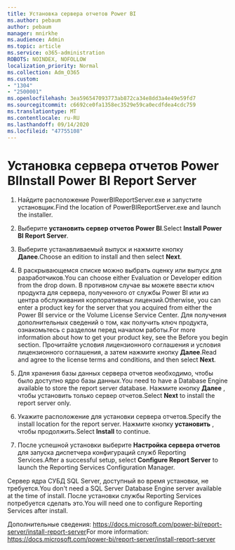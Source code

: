 ```yaml
---
title: Установка сервера отчетов Power BI
ms.author: pebaum
author: pebaum
manager: mnirkhe
ms.audience: Admin
ms.topic: article
ms.service: o365-administration
ROBOTS: NOINDEX, NOFOLLOW
localization_priority: Normal
ms.collection: Adm_O365
ms.custom:
- "1304"
- "2500001"
ms.openlocfilehash: 3ea596547093773ab872ca34e8dd3a4e49e59fd7
ms.sourcegitcommit: c6692ce0fa1358ec3529e59ca0ecdfdea4cdc759
ms.translationtype: MT
ms.contentlocale: ru-RU
ms.lasthandoff: 09/14/2020
ms.locfileid: "47755108"
---
```

# <a name="install-power-bi-report-server"></a><span data-ttu-id="4ee5c-102">Установка сервера отчетов Power BI</span><span class="sxs-lookup"><span data-stu-id="4ee5c-102">Install Power BI Report Server</span></span>

1. <span data-ttu-id="4ee5c-103">Найдите расположение PowerBIReportServer.exe и запустите установщик.</span><span class="sxs-lookup"><span data-stu-id="4ee5c-103">Find the location of PowerBIReportServer.exe and launch the installer.</span></span>

2. <span data-ttu-id="4ee5c-104">Выберите **установить сервер отчетов Power BI**.</span><span class="sxs-lookup"><span data-stu-id="4ee5c-104">Select **Install Power BI Report Server**.</span></span>

3. <span data-ttu-id="4ee5c-105">Выберите устанавливаемый выпуск и нажмите кнопку **Далее**.</span><span class="sxs-lookup"><span data-stu-id="4ee5c-105">Choose an edition to install and then select **Next**.</span></span>

4. <span data-ttu-id="4ee5c-106">В раскрывающемся списке можно выбрать оценку или выпуск для разработчиков.</span><span class="sxs-lookup"><span data-stu-id="4ee5c-106">You can choose either Evaluation or Developer edition from the drop down.</span></span>  <span data-ttu-id="4ee5c-107">В противном случае вы можете ввести ключ продукта для сервера, полученного от службы Power BI или из центра обслуживания корпоративных лицензий.</span><span class="sxs-lookup"><span data-stu-id="4ee5c-107">Otherwise, you can enter a product key for the server that you acquired from either the Power BI service or the Volume License Service Center.</span></span> <span data-ttu-id="4ee5c-108">Для получения дополнительных сведений о том, как получить ключ продукта, ознакомьтесь с разделом перед началом работы.</span><span class="sxs-lookup"><span data-stu-id="4ee5c-108">For more information about how to get your product key, see the Before you begin section.</span></span> <span data-ttu-id="4ee5c-109">Прочитайте условия лицензионного соглашения и условия лицензионного соглашения, а затем нажмите кнопку **Далее**.</span><span class="sxs-lookup"><span data-stu-id="4ee5c-109">Read and agree to the license terms and conditions, and then select **Next**.</span></span>

5. <span data-ttu-id="4ee5c-110">Для хранения базы данных сервера отчетов необходимо, чтобы было доступно ядро базы данных.</span><span class="sxs-lookup"><span data-stu-id="4ee5c-110">You need to have a Database Engine available to store the report server database.</span></span> <span data-ttu-id="4ee5c-111">Нажмите кнопку **Далее** , чтобы установить только сервер отчетов.</span><span class="sxs-lookup"><span data-stu-id="4ee5c-111">Select **Next** to install the report server only.</span></span>

6. <span data-ttu-id="4ee5c-112">Укажите расположение для установки сервера отчетов.</span><span class="sxs-lookup"><span data-stu-id="4ee5c-112">Specify the install location for the report server.</span></span> <span data-ttu-id="4ee5c-113">Нажмите кнопку **установить** , чтобы продолжить.</span><span class="sxs-lookup"><span data-stu-id="4ee5c-113">Select **Install** to continue.</span></span>

7. <span data-ttu-id="4ee5c-114">После успешной установки выберите **Настройка сервера отчетов** для запуска диспетчера конфигураций служб Reporting Services.</span><span class="sxs-lookup"><span data-stu-id="4ee5c-114">After a successful setup, select **Configure Report Server** to launch the Reporting Services Configuration Manager.</span></span>

<span data-ttu-id="4ee5c-115">Сервер ядра СУБД SQL Server, доступный во время установки, не требуется.</span><span class="sxs-lookup"><span data-stu-id="4ee5c-115">You don't need a SQL Server Database Engine server available at the time of install.</span></span> <span data-ttu-id="4ee5c-116">После установки службы Reporting Services потребуется сделать это.</span><span class="sxs-lookup"><span data-stu-id="4ee5c-116">You will need one to configure Reporting Services after install.</span></span>

<span data-ttu-id="4ee5c-117">Дополнительные сведения: https://docs.microsoft.com/power-bi/report-server/install-report-server</span><span class="sxs-lookup"><span data-stu-id="4ee5c-117">For more information: https://docs.microsoft.com/power-bi/report-server/install-report-server</span></span>
